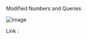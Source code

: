 Modified Numbers and Queries 

![image](https://user-images.githubusercontent.com/23376002/193602307-dfce993a-e2bc-48ae-99a3-c934ad07c3ef.png)


Link : 
